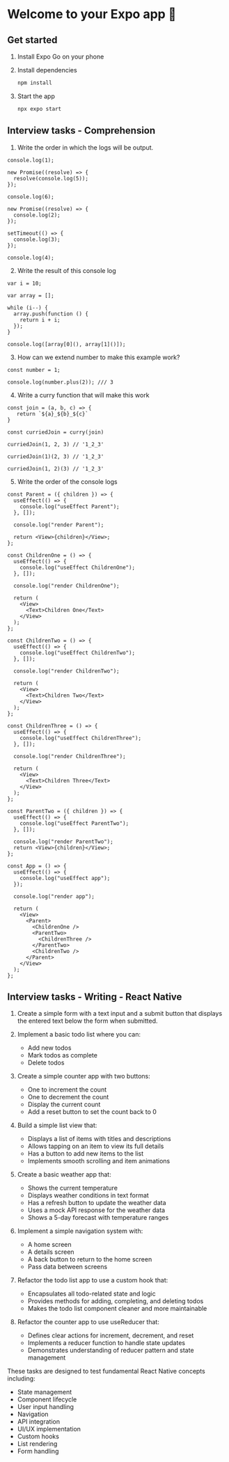 # Welcome to your Expo app 👋

## Get started

1. Install Expo Go on your phone
2. Install dependencies

   ```bash
   npm install
   ```

3. Start the app

   ```bash
   npx expo start
   ```

## Interview tasks - Comprehension

1. Write the order in which the logs will be output.

```
console.log(1);

new Promise((resolve) => {
  resolve(console.log(5));
});

console.log(6);

new Promise((resolve) => {
  console.log(2);
});

setTimeout(() => {
  console.log(3);
});

console.log(4);
```

2. Write the result of this console log

```
var i = 10;

var array = [];

while (i--) {
  array.push(function () {
    return i + i;
  });
}

console.log([array[0](), array[1]()]);
```

3. How can we extend number to make this example work?

```
const number = 1;

console.log(number.plus(2)); /// 3
```

4. Write a curry function that will make this work

```
const join = (a, b, c) => {
   return `${a}_${b}_${c}`
}

const curriedJoin = curry(join)

curriedJoin(1, 2, 3) // '1_2_3'

curriedJoin(1)(2, 3) // '1_2_3'

curriedJoin(1, 2)(3) // '1_2_3'
```

5. Write the order of the console logs

```
const Parent = ({ children }) => {
  useEffect(() => {
    console.log("useEffect Parent");
  }, []);

  console.log("render Parent");

  return <View>{children}</View>;
};

const ChildrenOne = () => {
  useEffect(() => {
    console.log("useEffect ChildrenOne");
  }, []);

  console.log("render ChildrenOne");

  return (
    <View>
      <Text>Children One</Text>
    </View>
  );
};

const ChildrenTwo = () => {
  useEffect(() => {
    console.log("useEffect ChildrenTwo");
  }, []);

  console.log("render ChildrenTwo");

  return (
    <View>
      <Text>Children Two</Text>
    </View>
  );
};

const ChildrenThree = () => {
  useEffect(() => {
    console.log("useEffect ChildrenThree");
  }, []);

  console.log("render ChildrenThree");

  return (
    <View>
      <Text>Children Three</Text>
    </View>
  );
};

const ParentTwo = ({ children }) => {
  useEffect(() => {
    console.log("useEffect ParentTwo");
  }, []);

  console.log("render ParentTwo");
  return <View>{children}</View>;
};

const App = () => {
  useEffect(() => {
    console.log("useEffect app");
  });

  console.log("render app");

  return (
    <View>
      <Parent>
        <ChildrenOne />
        <ParentTwo>
          <ChildrenThree />
        </ParentTwo>
        <ChildrenTwo />
      </Parent>
    </View>
  );
};
```

## Interview tasks - Writing - React Native

1. Create a simple form with a text input and a submit button that displays the entered text below the form when submitted.

2. Implement a basic todo list where you can:

   - Add new todos
   - Mark todos as complete
   - Delete todos

3. Create a simple counter app with two buttons:

   - One to increment the count
   - One to decrement the count
   - Display the current count
   - Add a reset button to set the count back to 0

4. Build a simple list view that:

   - Displays a list of items with titles and descriptions
   - Allows tapping on an item to view its full details
   - Has a button to add new items to the list
   - Implements smooth scrolling and item animations

5. Create a basic weather app that:

   - Shows the current temperature
   - Displays weather conditions in text format
   - Has a refresh button to update the weather data
   - Uses a mock API response for the weather data
   - Shows a 5-day forecast with temperature ranges

6. Implement a simple navigation system with:

   - A home screen
   - A details screen
   - A back button to return to the home screen
   - Pass data between screens

7. Refactor the todo list app to use a custom hook that:

   - Encapsulates all todo-related state and logic
   - Provides methods for adding, completing, and deleting todos
   - Makes the todo list component cleaner and more maintainable

8. Refactor the counter app to use useReducer that:
   - Defines clear actions for increment, decrement, and reset
   - Implements a reducer function to handle state updates
   - Demonstrates understanding of reducer pattern and state management

These tasks are designed to test fundamental React Native concepts including:

- State management
- Component lifecycle
- User input handling
- Navigation
- API integration
- UI/UX implementation
- Custom hooks
- List rendering
- Form handling
